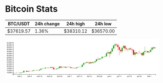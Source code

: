 # Bitcoin Stats

BTC/USDT|24h change|24h high|24h low|
|---|---|---|---|
|$37619.57|1.36%|$38310.12|$36570.00|

<img src="./chart.svg">
